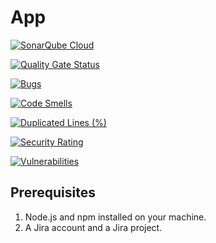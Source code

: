 # App
[![SonarQube Cloud](https://sonarcloud.io/images/project_badges/sonarcloud-light.svg)](https://sonarcloud.io/summary/new_code?id=medaminecheikh_esp_reclamation)

[![Quality Gate Status](https://sonarcloud.io/api/project_badges/measure?project=medaminecheikh_esp_reclamation&metric=alert_status)](https://sonarcloud.io/summary/new_code?id=medaminecheikh_esp_reclamation)

[![Bugs](https://sonarcloud.io/api/project_badges/measure?project=medaminecheikh_esp_reclamation&metric=bugs)](https://sonarcloud.io/summary/new_code?id=medaminecheikh_esp_reclamation)

[![Code Smells](https://sonarcloud.io/api/project_badges/measure?project=medaminecheikh_esp_reclamation&metric=code_smells)](https://sonarcloud.io/summary/new_code?id=medaminecheikh_esp_reclamation)

[![Duplicated Lines (%)](https://sonarcloud.io/api/project_badges/measure?project=medaminecheikh_esp_reclamation&metric=duplicated_lines_density)](https://sonarcloud.io/summary/new_code?id=medaminecheikh_esp_reclamation)

[![Security Rating](https://sonarcloud.io/api/project_badges/measure?project=medaminecheikh_esp_reclamation&metric=security_rating)](https://sonarcloud.io/summary/new_code?id=medaminecheikh_esp_reclamation)

[![Vulnerabilities](https://sonarcloud.io/api/project_badges/measure?project=medaminecheikh_esp_reclamation&metric=vulnerabilities)](https://sonarcloud.io/summary/new_code?id=medaminecheikh_esp_reclamation)
## Prerequisites
1. Node.js and npm installed on your machine.
2. A Jira account and a Jira project.


